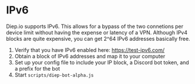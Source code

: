 # IPv6

Diep.io supports IPv6. This allows for a bypass of the two connetions per device limit without having the expense or latency of a VPN. Although IPv4 blocks are quite expensive, you can get 2^64 IPv6 addresses basically free.

1. Verify that you have IPv6 enabled here: https://test-ipv6.com/
2. Obtain a block of IPv6 addresses and map it to your computer
3. Set up your config file to include your IP block, a Discord bot token, and a prefix for the bot
4. Start `scripts/diep-bot-alpha.js`

